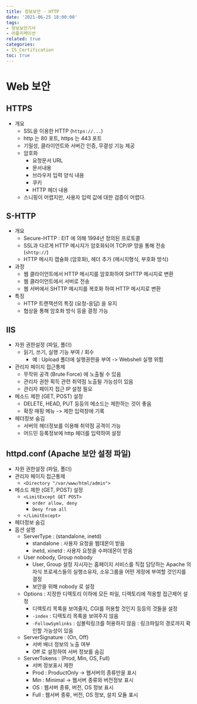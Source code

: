 ```yaml
---
title: 정보보안 - HTTP
date: '2021-06-25 18:00:00'
tags:
- 정보보안기사
- 어플리케이션
related: true
categories:
- IS_Certification
toc: true
---
```


# Web 보안

## HTTPS
- 개요
    + SSL을 이용한 HTTP (`https://...`)
    + http 는 80 포트, https 는 443 포트
    + 기밀성, 클라이언트와 서버간 인증, 무결성 기능 제공
    + 암호화
        * 요청문서 URL
        * 문서내용
        * 브라우저 입력 양식 내용
        * 쿠키
        * HTTP 헤더 내용
    + 스니핑이 어렵지만, 사용자 입력 값에 대한 검증이 어렵다.

## S-HTTP
- 개요
    + Secure-HTTP : EIT 에 의해 1994년 정의된 프로토콜
    + SSL과 다르게 HTTP 메시지가 암호화되어 TCP/IP 망을 통해 전송 (`shttp://`)
    + HTTP 메시지 캡슐화 (암호화), 헤더 추가 (메시지형식, 부호화 방식)
- 과정
    + 웹 클라이언트에서 HTTP 메시지를 암호화하여 SHTTP 메시지로 변환
    + 웹 클라이언트에서 서버로 전송
    + 웹 서버에서 SHTTP 메시지를 복호화 하여 HTTP 메시지로 변환
- 특징
    + HTTP 트랜잭션의 특징 (요청-응답) 을 유지
    + 협상을 통해 암호화 방식 등을 결정 가능

## IIS
- 자원 권한설정 (파일, 폴더)
    + 읽기, 쓰기, 실행 기능 부여 / 회수
        * 예 : Upload 폴더에 실행권한을 부여 -> Webshell 실행 위험
- 관리자 페이지 접근통제
    + 무작위 공격 (Brute Force) 에 노출될 수 있음
    + 관리자 권한 획득 관련 취약점 노출될 가능성이 있음
    + 관리자 페이지 접근 IP 설정 필요
- 메소드 제한 (GET, POST) 설정
    + DELETE, HEAD, PUT 등등의 메소드는 제한하는 것이 좋음
    + 확장 매핑 메뉴 -> 제한 입력창에 기록
- 헤더정보 숨김
    + 서버의 헤더정보를 이용해 취약점 공격이 가능
    + 어드민 등록정보에 http 헤더를 입력하여 설정
    
## httpd.conf (Apache 보안 설정 파일)
- 자원 권한설정 (파일, 폴더)
- 관리자 페이지 접근통제
    + `<Directory "/var/www/html/admin">`
- 메소드 제한 (GET, POST) 설정
    + `<LimitExcept GET POST>`
        * `order allow, deny`
        * `Deny from all`
    + `</LimitExcept>`
- 헤더정보 숨김
- 옵션 설명
    + ServerType : (standalone, inetd)
        * standalone : 사용자 요청을 웹데몬이 받음
        * inetd, xinetd : 사용자 요청을 수퍼데몬이 받음
    + User nobody, Group nobody
        * User, Group 설정 지시자는 홈페이지 서비스를 직접 담당하는 Apache 의 자식 프로세스들의 실행소유자, 소유그룹을 어떤 게정에 부여할 것인지를 결정
        * 보안을 위해 nobody 로 설정
    + Options : 지정한 디렉토리 이하에 모든 파일, 디렉토리에 적용할 접근제어 설정
        * 디렉토리 목록을 보여줄지, CGI를 허용할 것인지 등등의 것들을 설정
        * `-index` : 디렉토리 목록을 보여주지 않음
        * `-FollowSymlinks` : 심볼릭링크를 허용하지 않음 : 링크파일의 경로까지 확인할 가능성이 있음
    + ServerSignature : (On, Off)
        * 서버 배너 정보의 노출 여부
        * Off 로 설정하여 서버 정보를 숨김
    + ServerTokens : (Prod, Min, OS, Full)
        * 서버 정보표시 제한
        * Prod : ProductOnly -> 웹서버의 종류만을 표시
        * Min : Minimal -> 웹서버 종류와 버전정보 표시
        * OS : 웹서버 종류, 버전, OS 정보 표시
        * Full : 웹서버 종류, 버전, OS 정보, 설치 모듈 표시




